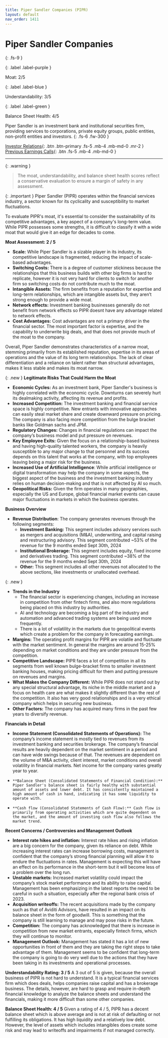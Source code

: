 ```yaml
---
title: Piper Sandler Companies (PIPR)
layout: default
nav_order: 1411
---
```


# Piper Sandler Companies
{: .fs-9 }

{: .label .label-purple }

Moat: 2/5

{: .label .label-blue }

Understandability: 3/5

{: .label .label-green }

Balance Sheet Health: 4/5

Piper Sandler is an investment bank and institutional securities firm, providing services to corporations, private equity groups, public entities, non-profit entities and investors.
{: .fs-6 .fw-300 }

[Investor Relations](https://www.google.com/search?q=PIPR+investor+relations){: .btn .btn-primary .fs-5 .mb-4 .mb-md-0 .mr-2 }
[Previous Earnings Calls](https://discountingcashflows.com/company/PIPR/transcripts/){: .btn .fs-5 .mb-4 .mb-md-0 }

---

{: .warning }
>The moat, understandability, and balance sheet health scores reflect a conservative evaluation to ensure a margin of safety in any assessment.



{: .important }
Piper Sandler (PIPR) operates within the financial services industry, a sector known for its cyclicality and susceptibility to market fluctuations.
  
To evaluate PIPR's moat, it's essential to consider the sustainability of its competitive advantages, a key aspect of a company's long-term value. While PIPR possesses some strengths, it is difficult to classify it with a wide moat that would give it an edge for decades to come.

**Moat Assessment: 2 / 5**
  * **Scale:** While Piper Sandler is a sizable player in its industry, its competitive landscape is fragmented, reducing the impact of scale-based advantages.
 * **Switching Costs:** There is a degree of customer stickiness because the relationships that this business builds with other big firms is hard to replicate, however it is not very hard for clients to switch for another firm so switching costs do not contribute much to the moat.
  * **Intangible Assets:** The firm benefits from a reputation for expertise and long-term relationships, which are intangible assets but, they aren’t strong enough to provide a wide moat.
   * **Network effects:** Investment banking businesses generally do not benefit from network effects so PIPR doesnt have any advantage related to network effects. 
   * **Cost Advantages:** Cost advantages are not a primary driver in the financial sector. The most important factor is expertise, and the capability to underwrite big deals, and that does not provide much of the moat to the company.

Overall, Piper Sandler demonstrates characteristics of a narrow moat, stemming primarily from its established reputation, expertise in its areas of operations and the value of its long term relationships. The lack of clear differentiation and a reliance on talent rather than structural advantages, makes it less stable and makes its moat narrow.

{: .new }
**Legitimate Risks That Could Harm the Moat**
 * **Economic Cycles:** As an investment bank, Piper Sandler's business is highly correlated with the economic cycle. Downturns can severely hurt its dealmaking activity, affecting its revenue and profits. 
 * **Increased Competition:** The investment banking and financial service space is highly competitive. New entrants with innovative approaches can easily steal market share and create downward pressure on pricing. The company is also facing more competition from the bulge bracket banks like Goldman sachs and JPM.
 * **Regulatory Changes:** Changes in financial regulations can impact the company’s business model and put pressure on revenues.
* **Key Employee Exits:** Given the focus on a relationship-based business and having high-quality talented workers, the company is heavily susceptible to any major change to that personnel and its success depends on this talent that works at the company, with top employees leaving being a major risk for the business. 
* **Increased Use of Artificial Intelligence**: While artificial intelligence or digital transformation may help the company in some aspects, the biggest aspect of the business and the investment banking industry relies on human decision-making and that is not affected by AI so much.
 * **Geopolitical Risks:** Given the firm operates in many geographies, especially the US and Europe, global financial market events can cause major fluctuations in markets in which the business operates.

**Business Overview**
*   **Revenue Distribution**: The company generates revenues through the following segments:
     * **Investment Banking:** This segment includes advisory services such as mergers and acquisitions (M&A), underwriting, and capital raising and restructuring advisory. This segment contributed ~53% of the revenue for the 9 months ended Sept 30th, 2024
     * **Institutional Brokerage:** This segment includes equity, fixed income and derivatives trading. This segment contributed ~38% of the revenue for the 9 months ended Sept 30th, 2024
    * **Other:** This segment includes all other revenues not allocated to the above sections, like investments or unallocated overhead.

{: .new }
* **Trends in the Industry**
  *    The financial sector is experiencing changes, including an increase in competition from other fintech firms, and also more regulations being placed on this industry by authorities.
  *   AI and technology are becoming a big part of the industry and automation and advanced trading systems are being used more frequently.
   *    There is a lot of volatility in the markets due to geopolitical events which create a problem for the company in forecasting earnings.
*   **Margins:** The operating profit margins for PIPR are volatile and fluctuate with the market sentiment. In general the margins are around 15-25% depending on market conditions and they are under pressure from the competition.
* **Competitive Landscape:** PIPR faces a lot of competition in all its segments from well known bulge-bracket firms to smaller investment banking houses, making pricing difficult for them and putting pressure on revenues and margins.
*   **What Makes the Company Different:** While PIPR does not stand out by any special structural advantage, its niche in the middle market and a focus on health care are what makes it slightly different than the rest of the competition. It also has very good relationships and is a very ethical company which helps in securing new business. 
*    **Other Factors:** The company has acquired many firms in the past few years to diversify revenue.

**Financials in Detail**
*   **Income Statement (Consolidated Statements of Operations):** The company’s income statement is mostly tied to revenues from its investment banking and securities brokerage. The company’s financial results are heavily dependent on the market sentiment in a period and can have wide swings because of that. The revenues are dependent on the volume of M&A activity, client interest, market conditions and overall volatility in financial markets. Net income for the company varies greatly year to year.
*     **Balance Sheet (Consolidated Statements of Financial Condition):** Piper Sandler's balance sheet is fairly healthy with substantial amount of assets and lower debt. It has consistently maintained a high amount of cash in hand, indicating it has some liquidity to operate with.
*     **Cash flow (Consolidated Statements of Cash Flow):** Cash flow is primarily from operating activities which are quite dependent on the market, and the amount of investing cash flow also follows the market trend.

**Recent Concerns / Controversies and Management Outlook**
 *   **Interest rate hikes and inflation:** Interest rate hikes and rising inflation are a big concern for the company, given its reliance on debt. While increasing interest rates can increase borrowing costs, management is confident that the company’s strong financial planning will allow it to endure the fluctuations in rates. Management is expecting this will have an effect on its performance in the short-term but it will become less of a problem over the long run.
  *  **Unstable markets:** Increased market volatility could impact the company’s stock market performance and its ability to raise capital. Management has been emphasizing in the latest reports the need to be careful in such a situation, especially after the regional bank crisis of 2023.
 * **Acquisition writeoffs:** The recent acquisitions made by the company such as that of Aviditi Advisors, have resulted in an impact on its balance sheet in the form of goodwill. This is something that the company is still learning to manage and may pose risks in the future.
 *  **Competition:** The company has acknowledged that there is increase in competition from new market entrants, especially fintech firms, which they will continue to monitor.
*   **Management Outlook:** Management has stated it has a lot of new opportunities in front of them and they are taking the right steps to take advantage of them. Management seems to be confident that long-term the company is going to do very well due to the actions that they have been taking in its investments and operational processes.

**Understandability Rating: 3 / 5**
A 3 out of 5 is given, because the overall business of PIPR is not hard to understand. It is a typical financial services firm which does deals, helps companies raise capital and has a brokerage business. The details, however, are hard to grasp and require in-depth financial knowledge to analyze the balance sheets and understand the financials, making it more difficult than some other companies.

**Balance Sheet Health: 4 / 5**
Given a rating of 4 / 5, PIPR has a decent balance sheet which is above average and is not at risk of defaulting or not fulfilling its obligations. It has high liquidity and a relatively low debt. However, the level of assets which includes intangibles does create some risk and may lead to writeoffs and impairments if not managed correctly.
